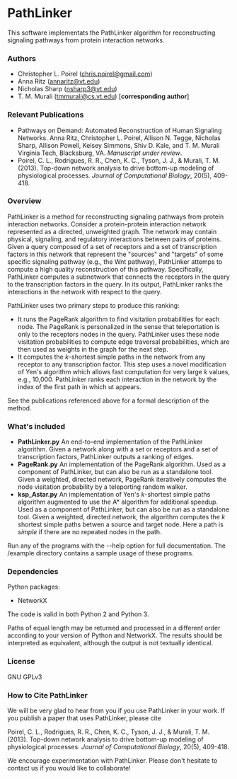 # PathLinker

This software implementats the PathLinker algorithm for reconstructing
signaling pathways from protein interaction networks.

### Authors
  * Christopher L. Poirel (chris.poirel@gmail.com)
  * Anna Ritz (annaritz@vt.edu)
  * Nicholas Sharp (nsharp3@vt.edu)
  * T. M. Murali (tmmurali@cs.vt.edu) [**corresponding author**]

### Relevant Publications
  * Pathways on Demand: Automated Reconstruction of Human Signaling
  Networks. Anna Ritz, Christopher L. Poirel, Allison N. Tegge, Nicholas
  Sharp, Allison Powell, Kelsey Simmons, Shiv D. Kale, and T. M. Murali
  Virginia Tech, Blacksburg, VA. *Manuscript under review*.
  * Poirel, C. L., Rodrigues, R. R., Chen, K. C., Tyson, J. J., &
  Murali, T. M. (2013). Top-down network analysis to drive bottom-up
  modeling of physiological processes. *Journal of Computational Biology*,
  20(5), 409-418.

### Overview 

  PathLinker is a method for reconstructing signaling pathways from protein interaction networks. Consider a protein-protein interaction network represented as a
  directed, unweighted graph. The network may contain physical, signaling, and regulatory interactions between pairs of proteins. Given a query composed of a set of receptors and a set of
  transcription factors in this network that represent the "sources" and "targets" of some specific signaling
  pathway (e.g., the Wnt pathway), PathLinker attemps to compute a high quality reconstruction of this pathway. Specifically, PathLinker computes a subnetwork that connects the receptors in the query to the transcription factors in the query. In its output, PathLinker ranks the interactions in
  the network with respect to the query.

PathLinker uses two primary steps to produce this ranking:
  * It runs the PageRank algorithm to find visitation probabilities for
  each node. The PageRank is personalized in the sense that teleportation is only to the receptors nodes in the query. PathLinker uses these node
  visitation probabilities to compute edge traversal
  probabilities, which are then used as weights in the graph for the
  next step.
  * It computes the *k*-shortest simple paths in the network from any
  receptor to any transcription factor. This step uses a novel
  modification of Yen's algorithm which allows fast computation for very
  large *k* values, e.g., 10,000. PathLinker ranks each interaction in the network by the index of the first path in which ut appears.

See the publications referenced above for a formal description of the
method.

### What's included
  * **PathLinker.py** An end-to-end implementation of the PathLinker
  algorithm. Given a network along with a set or receptors and a set of
  transcription factors, PathLinker outputs a ranking of edges.
  * **PageRank.py** An implementation of the PageRank algorithm. Used as
  a component of PathLinker, but can also be run as a standalone tool.
  Given a weighted, directed network, PageRank iteratively computes the node visitation
  probability by a teleporting random walker.
  * **ksp_Astar.py** An implementation of Yen's *k*-shortest simple
  paths algorithm augmented to use the A\* algorithm for additional speedup. Used as a
  component of PathLinker, but can also be run as a standalone tool.
  Given a weighted, directed network, the algorithm computes the *k*
  shortest simple paths betwen a source and target node. Here a path is *simple*
  if there are no repeated nodes in the path.

Run any of the programs with the --help option for full documentation.
The /example directory contains a sample usage of these programs.

### Dependencies 

Python packages:
  * NetworkX

The code is valid in both Python 2 and Python 3.

Paths of equal length may be returned and processed in a different
order according to your version of Python and NetworkX. The results should be interpreted
as equivalent, although the output is not textually identical.

### License

GNU GPLv3

### How to Cite PathLinker

We will be very glad to hear from you if you use PathLinker in your work. If you publish a paper that uses PathLinker, please cite

Poirel, C. L., Rodrigues, R. R., Chen, K. C., Tyson, J. J., & Murali, T. M. (2013). Top-down network analysis to drive bottom-up modeling of physiological processes. *Journal of Computational Biology*, 20(5), 409-418.

We encourage experimentation with PathLinker. Please don't hesitate to contact us if you would like to collaborate! 
